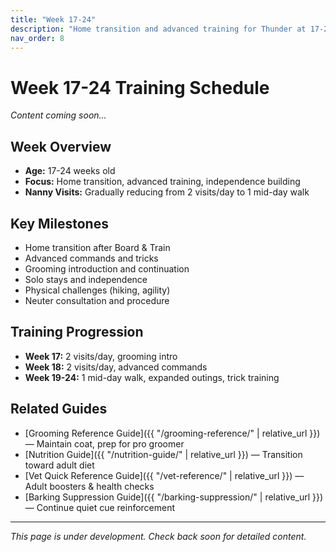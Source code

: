 ```yaml
---
title: "Week 17-24"
description: "Home transition and advanced training for Thunder at 17-24 weeks old"
nav_order: 8
---
```


# Week 17-24 Training Schedule

*Content coming soon...*

## Week Overview
- **Age:** 17-24 weeks old
- **Focus:** Home transition, advanced training, independence building
- **Nanny Visits:** Gradually reducing from 2 visits/day to 1 mid-day walk

## Key Milestones
- Home transition after Board & Train
- Advanced commands and tricks
- Grooming introduction and continuation
- Solo stays and independence
- Physical challenges (hiking, agility)
- Neuter consultation and procedure

## Training Progression
- **Week 17:** 2 visits/day, grooming intro
- **Week 18:** 2 visits/day, advanced commands
- **Week 19-24:** 1 mid-day walk, expanded outings, trick training

## Related Guides
- [Grooming Reference Guide]({{ "/grooming-reference/" | relative_url }}) — Maintain coat, prep for pro groomer
- [Nutrition Guide]({{ "/nutrition-guide/" | relative_url }}) — Transition toward adult diet
- [Vet Quick Reference Guide]({{ "/vet-reference/" | relative_url }}) — Adult boosters & health checks
- [Barking Suppression Guide]({{ "/barking-suppression/" | relative_url }}) — Continue quiet cue reinforcement

---

*This page is under development. Check back soon for detailed content.* 